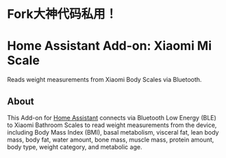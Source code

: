 # Fork大神代码私用！

# Home Assistant Add-on: Xiaomi Mi Scale

Reads weight measurements from Xiaomi Body Scales via Bluetooth.

## About
This Add-on for [Home Assistant](https://www.home-assistant.io/) connects via Bluetooth Low Energy (BLE) to Xiaomi Bathroom Scales to read weight measurements from the device, including Body Mass Index (BMI), basal metabolism, visceral fat, lean body mass, body fat, water amount, bone mass, muscle mass, protein amount, body type, weight category, and metabolic age.
